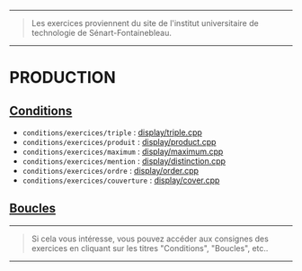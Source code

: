 -- -- --
> Les exercices proviennent du site de l'institut universitaire de technologie de Sénart-Fontainebleau.
-- -- --
# PRODUCTION<br/>
## [Conditions](http://www.iut-fbleau.fr/sitebp/apl11/conditions/conditions.pdf)
- `conditions/exercices/triple`     : [display/triple.cpp](https://github.com/ThonEtRiz/display/blob/master/triple.cpp)<br/>
- `conditions/exercices/produit`    : [display/product.cpp](https://github.com/ThonEtRiz/display/blob/master/product.cpp)<br/>
- `conditions/exercices/maximum`    : [display/maximum.cpp](https://github.com/ThonEtRiz/display/blob/master/maximum.cpp)<br/>
- `conditions/exercices/mention`    : [display/distinction.cpp](https://github.com/ThonEtRiz/display/blob/master/distinction.cpp)<br/>
- `conditions/exercices/ordre`      : [display/order.cpp](https://github.com/ThonEtRiz/display/blob/master/order.cpp)<br/>
- `conditions/exercices/couverture` : [display/cover.cpp](https://github.com/ThonEtRiz/display/blob/master/cover.cpp)
## [Boucles](http://www.iut-fbleau.fr/sitebp/apl11/boucles1/)
-- -- --
> Si cela vous intéresse, vous pouvez accéder aux consignes des exercices en cliquant sur les titres "Conditions", "Boucles", etc..
-- -- --

